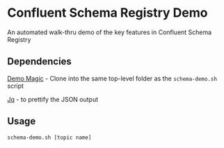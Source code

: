 # Confluent Schema Registry Demo
An automated walk-thru demo of the key features in Confluent Schema Registry

## Dependencies
[Demo Magic](https://github.com/paxtonhare/demo-magic) -
Clone into the same top-level folder as the `schema-demo.sh` script

[Jq](https://stedolan.github.io/jq/) - to prettify the JSON output

## Usage
`schema-demo.sh [topic name]`